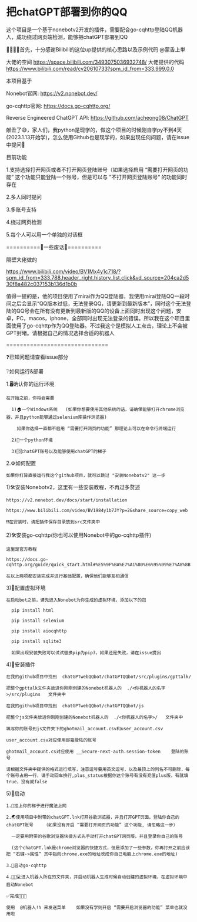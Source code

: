 # 把chatGPT部署到你的QQ
这个项目是一个基于nonebotv2开发的插件，需要配合go-cqhttp登陆QQ机器人，成功绕过网页端检测，能够把chatGPT部署到QQ

🙏🙏🙏🤗首先，十分感谢Bilibili的这位up提供的核心思路以及示例代码 @蒙舌上単

大佬的空间     https://space.bilibili.com/3493075036932748/
大佬提供的代码 https://www.bilibili.com/read/cv20610733?spm_id_from=333.999.0.0

本项目基于

Nonebot官网:      https://v2.nonebot.dev/

go-cqhttp官网:    https://docs.go-cqhttp.org/

Reverse Engineered ChatGPT API:     https://github.com/acheong08/ChatGPT

献丑了😅，家人们，我python是现学的，做这个项目的时候刚自学py不到4天(2023.1.13开始学)，怎么使用Github也是现学的，如果出现任何问题，请在issue中提问🤷

目前功能

1.支持选择打开网页或者不打开网页登陆账号（如果选择启用 “需要打开网页的功能” 这个功能只能登陆一个账号，但是可以与 ”不打开网页登陆账号“ 的功能同时存在

2.多人同时提问

3.多账号支持

4.绕过网页检测

5.每个人可以用一个单独的对话框

==========💬一些废话💬==========

隔壁大佬做的

https://www.bilibili.com/video/BV1Mx4y1c718/?spm_id_from=333.788.header_right.history_list.click&vd_source=204ca2d530f8a482c037153b136d1b0b

值得一提的是，他的项目使用了mirai作为QQ登陆器，我使用mirai登陆QQ一段时间之后会显示“QQ版本过低，无法登录QQ，请更新到最新版本”，同时这个无法登陆的QQ号会在所有没有更新到最新版的QQ的设备上面同时出现这个问题，安卓，PC，macos，iphone，全部同时出现无法登录的错误。所以我在这个项目里面使用了go-cqhttp作为QQ登陆器。不过我这个是模拟人工点击，理论上不会被GPT封堵。请根据自己的情况选择合适的机器人

==============================

❓已知问题请查看issue部分

❔如何运行&部署

1.🖥️确认你的运行环境

    在开始之前，你将会需要
  
      1)🏠一个Windows系统   (如果你想要使用其他系统的话，请确保能够打开chrome浏览器，并且python能够通过selenium库操作浏览器)
      
        如果你选择一直都不启用 “需要打开网页的功能” 那理论上可以在命令行终端运行
  
      2)🐍一个python环境
  
      3)🆔chatGPT账号以及能够使用chatGPT的梯子


2.⚙️如何配置

    如果你打算直接运行我这个github项目，就可以跳过 "安装Nonebotv2" 这一步

  1)🛠️安装Nonebotv2，这里有一些安装教程，不再过多赘述
  
    https://v2.nonebot.dev/docs/start/installation
  
    https://www.bilibili.com/video/BV1984y1b7JY?p=2&share_source=copy_web
  
    ❗❗在安装时，请把插件保存目录放到src文件夹中
  
  2)🛠️安装go-cqhttp(你也可以使用Nonebot中的go-cqhttp插件)
    
    这里是官方教程
    
    https://docs.go-cqhttp.org/guide/quick_start.html#%E5%9F%BA%E7%A1%80%E6%95%99%E7%A8%8B
    
    在以上两项都安装完成并进行基础配置，确保他们能够互相通信
    
  3)🐍配置虚拟环境
  
    在启动bot之前，请先进入Nonebot为你生成的虚拟环境，添加以下的包
    
      pip install html
    
      pip install selenium
      
      pip install aiocqhttp
      
      pip install sqlite3
      
      如果出现安装失败可以试试替换pip为pip3，如果还是失败，请在issue提出
    
  4)💾安装插件
  
    在我的github项目中找到  chatGPTwebQQbot/chatGPTQQbot/src/plugins/gpttalk/
    
    把整个gpttalk文件夹放进你刚刚创建的Nonebot机器人的  ./<你机器人的名字>/src/plugins   文件夹中
    
    在我的github项目中找到  chatGPTwebQQbot/chatGPTQQbot/js
    
    把整个js文件夹放进你刚刚创建的Nonebot机器人的  ./<你机器人的名字>/   文件夹中
    
    填写你的账号到js文件夹下的ghotmail_account.csv和user_account.csv
    
    user_account.csv对应使用邮箱登陆的账号
    
    ghotmail_account.cs对应使用 __Secure-next-auth.session-token    登陆的账号
    
    请根据文件夹中提供的格式进行填写，注意逗号要用英文逗号，以及最顶上的列名不可删除，每个账号占用一行，请手动回车换行,plus_status根据你这个账号有没有充值plus版，有就填true，没有就false
  
  5)🚀启动
    
    1.🌟挂上你的梯子进行魔法上网
    
    2.🌏使用项目中附带的chatGPT.lnk打开谷歌浏览器，并且打开GPT页面，登陆你自己的chatGPT账号    （如果没有开启 “需要打开网页的功能” 这个功能, 请忽略这一步）
    
      一定要用附带的谷歌浏览器快捷方式先手动打开chatGPT网页版，并且登录你自己的账号
      
      (这个chatGPT.lnk是chrome浏览器的快捷方式，但是添加了一些参数，你再打开之前应该把 “右键->属性” 其中指向chrome.exe的地址改成你自己电脑上chrome.exe的地址)
    
    3.🚀启动go-cqhttp
    
    4.🚀🐍💻进入机器人所在的文件夹，并启动机器人生成时候自动创建的虚拟环境，在虚拟环境中启动Nonebot
    
    ✅完成🎉🎉🎉
    
    使用  @机器人!h 来发送菜单    如果没有学则开启 “需要开启浏览器的功能” 菜单也就没用啦





